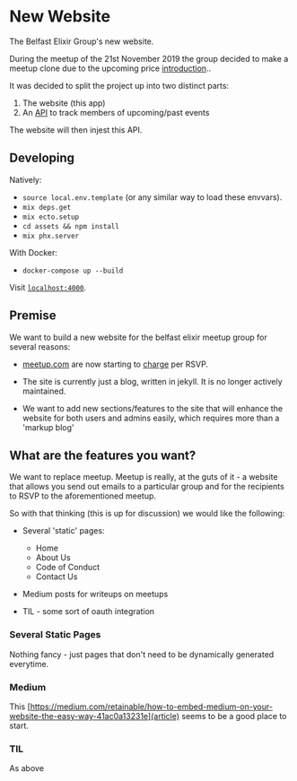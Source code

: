 # New Website

The Belfast Elixir Group's new website.

During the meetup of the 21st November 2019 the group decided to make a meetup clone
due to the upcoming price [introduction](https://www.theverge.com/2019/10/15/20893343/meetup-users-furious-new-rsvp-payment-test)..

It was decided to split the project up into two distinct parts:

1. The website (this app)
2. An [API](https://github.com/belfastelixir/event_list) to track members of upcoming/past events

The website will then injest this API.

## Developing

Natively:

  * `source local.env.template` (or any similar way to load these envvars).
  * `mix deps.get`
  * `mix ecto.setup`
  * `cd assets && npm install`
  * `mix phx.server`

With Docker:

  * `docker-compose up --build`

Visit [`localhost:4000`](http://localhost:4000).

## Premise

We want to build a new website for the belfast elixir meetup group for several
reasons:

- [meetup.com](https://www.meetup.com) are now starting to
  [charge](https://www.theverge.com/2019/10/15/20893343/meetup-users-furious-new-rsvp-payment-test)
per RSVP.

- The site is currently just a blog, written in jekyll. It is no longer
  actively maintained.

- We want to add new sections/features to the site that will enhance the
  website for both users and admins easily, which requires more than a 'markup
blog'

## What are the features you want?

We want to replace meetup. Meetup is really, at the guts of it - a website that
allows you send out emails to a particular group and for the recipients to RSVP
to the aforementioned meetup.

So with that thinking (this is up for discussion)  we would like the following:

- Several 'static' pages:

  - Home
  - About Us
  - Code of Conduct
  - Contact Us

- Medium posts for writeups on meetups

- TIL - some sort of oauth integration


### Several Static Pages

Nothing fancy - just pages that don't need to be dynamically generated
everytime.

### Medium

This [https://medium.com/retainable/how-to-embed-medium-on-your-website-the-easy-way-41ac0a13231e](article) seems to be a good place to start.

### TIL

As above


